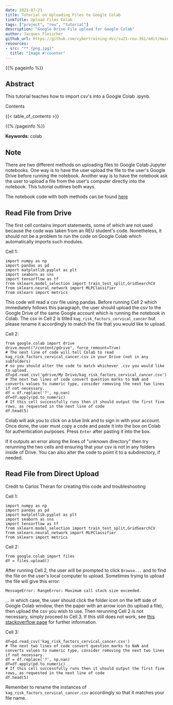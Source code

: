 ```yaml
---
date: 2021-07-21
title: Tutorial on Uploading Files to Google Colab
linkTitle: Upload Files Colab
tags: ["project", "reu", "tutorial"]
description: "Google Drive File upload for Google Colab"
author: Jacques Fleischer
github_url: https://github.com/cybertraining-dsc/su21-reu-361/edit/main/tutorials/colab/index.md
resources:
- src: "**.{png,jpg}"
  title: "Image #:counter"
---
```



{{% pageinfo %}}

## Abstract

This tutorial teaches how to import csv's into a Google Colab .ipynb.

Contents

{{< table_of_contents >}}

{{% /pageinfo %}}

**Keywords:** colab


## Note

There are two different methods on uploading files to Google Colab Jupyter notebooks. One way is to
have the user upload the file to the user's Google Drive before running the notebook. Another way
is to have the notebook ask the user to upload a file from the user's computer directly into the notebook. 
This tutorial outlines both ways.

The notebook code with both methods can be found [here](https://colab.research.google.com/drive/1nUMmLYpz_4fILf6xrJMDWs9_vFFUrZQ6?usp=sharing)

## Read File from Drive

The first cell contains import statements, some of which are not used because the code was taken from an
REU student's code. Nonetheless, it should not be a problem to run the code on Google Colab which
automatically imports such modules.

Cell 1:
```angular2html
import numpy as np
import pandas as pd
import matplotlib.pyplot as plt
import seaborn as sns
import tensorflow as tf
from sklearn.model_selection import train_test_split,GridSearchCV
from sklearn.neural_network import MLPClassifier
from sklearn import metrics
```

This code will read a csv file using pandas. Before running Cell 2 which immediately follows this paragraph, the user
should upload the csv to the Google Drive of the same Google account which is running the notebook in Colab. The
csv in Cell 2 is titled `kag_risk_factors_cervical_cancer` but please rename it accordingly to match the file
that you would like to upload.

Cell 2:
```angular2html
from google.colab import drive 
drive.mount("/content/gdrive", force_remount=True)
# The next line of code will tell Colab to read kag_risk_factors_cervical_cancer.csv in your Drive (not in any subfolders)
# so you should alter the code to match whichever .csv you would like to upload.
df=pd.read_csv('gdrive/My Drive/kag_risk_factors_cervical_cancer.csv')
# The next two lines of code convert question marks to NaN and converts values to numeric type, consider removing the next two lines if not necessary.
df = df.replace('?', np.nan) 
df=df.apply(pd.to_numeric)
# If this cell successfully runs then it should output the first five rows, as requested in the next line of code
df.head(5)
```

Colab will ask you to click on a blue link and to sign in with your account. Once done, the user must copy a code
and paste it into the box on Colab for authentication purposes. Press `Enter` after pasting it into the box.

If it outputs an error along the lines of "unknown directory" then try rerunning the two cells and ensuring that
your csv is not in any folders inside of Drive. You can also alter the code to point it to a subdirectory, if needed.


## Read File from Direct Upload

Credit to Carlos Theran for creating this code and troubleshooting

Cell 1:
```angular2html
import numpy as np
import pandas as pd
import matplotlib.pyplot as plt
import seaborn as sns
import tensorflow as tf
from sklearn.model_selection import train_test_split,GridSearchCV
from sklearn.neural_network import MLPClassifier
from sklearn import metrics
```

Cell 2:
```angular2html
from google.colab import files
df = files.upload()
```

After running Cell 2, the user will be prompted to click `Browse...` and to find the file on the user's local
computer to upload. Sometimes trying to upload the file will give this error:

`MessageError: RangeError: Maximum call stack size exceeded.`

... in which case, the user should click the folder icon on the left side of Google Colab window, then the paper
with an arrow icon (to upload a file), then upload the csv you wish to use. Then rerunning Cell 2 is not
necessary, simply proceed to Cell 3. If this still does not work, see [this stackoverflow page](https://stackoverflow.com/questions/53630073/google-colaboratory-import-data-stack-size-exceeded) for further information.

Cell 3:
```angular2html
df=pd.read_csv('kag_risk_factors_cervical_cancer.csv')
# The next two lines of code convert question marks to NaN and converts values to numeric type, consider removing the next two lines if not necessary.
df = df.replace('?', np.nan) 
df=df.apply(pd.to_numeric)
# If this cell successfully runs then it should output the first five rows, as requested in the next line of code
df.head(5)
```

Remember to rename the instances of `kag_risk_factors_cervical_cancer.csv` accordingly so that it matches your file name.
